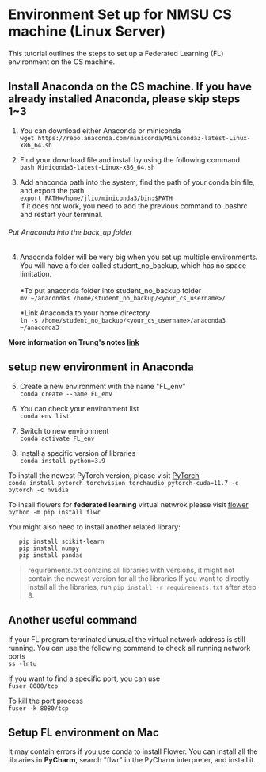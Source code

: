 # Environment Set up for NMSU CS machine (Linux Server) 
This tutorial outlines the steps to set up a Federated Learning (FL) environment on the CS machine.

## Install Anaconda on the CS machine. If you have already installed Anaconda, please skip steps 1~3
1. You can download either Anaconda or miniconda <br/>
```wget https://repo.anaconda.com/miniconda/Miniconda3-latest-Linux-x86_64.sh```

2. Find your download file and install by using the following command <br/>
```bash Miniconda3-latest-Linux-x86_64.sh```

3. Add anaconda path into the system, find the path of your conda bin file, and export the path <br/>
```export PATH=/home/jliu/miniconda3/bin:$PATH```<br/>
If it does not work, you need to add the previous command to .bashrc and restart your terminal. 

###### Put Anaconda into the back_up folder 
4. Anaconda folder will be very big when you set up multiple environments. You will have a folder called student_no_backup, which has no space limitation. <br/>   
   *To put anaconda folder into student_no_backup folder <br/>
```mv ~/anaconda3 /home/student_no_backup/<your_cs_username>/```

   *Link Anaconda to your home directory  <br/>
```ln -s /home/student_no_backup/<your_cs_username>/anaconda3 ~/anaconda3```

**More information on Trung's notes [link](https://github.com/huipingcao/papers)**

## setup new environment in Anaconda
5. Create a new environment with the name "FL_env" <br/>
```conda create --name FL_env```

6. You can check your environment list <br/>
```conda env list```

7. Switch to new environment <br/>
```conda activate FL_env```

8. Install a specific version of libraries <br/>
```conda install python=3.9```<br/>

To install the newest PyTorch version, please visit [PyTorch](https://pytorch.org/)<br/>
```conda install pytorch torchvision torchaudio pytorch-cuda=11.7 -c pytorch -c nvidia```<br/>

To insall flowers for **federated learning** virtual netwrok please visit [flower](https://flower.dev/docs/installation.html)<br/>
```python -m pip install flwr```<br/>

You might also need to install another related library: <br/>
```
   pip install scikit-learn
   pip install numpy 
   pip install pandas
```

> requirements.txt contains all libraries with versions, it might not contain the newest version for all the libraries
If you want to directly install all the libraries, run 
```pip install -r requirements.txt``` after step 8.


## Another useful command
If your FL program terminated unusual the virtual network address is still running. You can use the  following command to check all running network ports <br/>
```ss -lntu```<br/>

If you want to find a specific port, you can use <br/>
```fuser 8080/tcp```

To kill the port process <br/>
```fuser -k 8080/tcp```


## Setup FL environment on Mac
It may contain errors if you use conda to install Flower. You can install all the libraries in **PyCharm**, search "flwr" in the PyCharm interpreter, and install it.  
